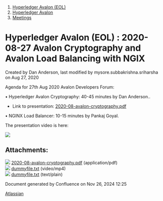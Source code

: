 1. [Hyperledger Avalon (EOL)](index.html)
2. [Hyperledger Avalon](Hyperledger-Avalon_17301509.html)
3. [Meetings](Meetings_17301616.html)

# Hyperledger Avalon (EOL) : 2020-08-27 Avalon Cryptography and Avalon Load Balancing with NGIX

Created by Dan Anderson, last modified by mysore.subbakrishna.sriharsha on Aug 27, 2020

Agenda for 27th Aug 2020 Avalon Developers Forum:

• Hyperledger Avalon Cryptography: 40-45 minutes by Dan Anderson..

- Link to presentation: [2020-08-avalon-cryptography.pdf](https://lf-hyperledger.atlassian.net/wiki/download/attachments/17301743/2020-08-avalon-cryptography.pdf?version=1&modificationDate=1598542640495&api=v2)

• NGINX Load Balancer: 10-15 minutes by Pankaj Goyal.

The presentation video is here:

[![](attachments/thumbnails/17301743/17301748)](attachments/17301743/17301748.txt)

## Attachments:

![](images/icons/bullet_blue.gif) [2020-08-avalon-cryptography.pdf](attachments/17301743/17301745.pdf) (application/pdf)  
![](images/icons/bullet_blue.gif) [dummyfile.txt](attachments/17301743/17301813.txt) (video/mp4)  
![](images/icons/bullet_blue.gif) [dummyfile.txt](attachments/17301743/17301748.txt) (text/plain)

Document generated by Confluence on Nov 26, 2024 12:25

[Atlassian](http://www.atlassian.com/)
